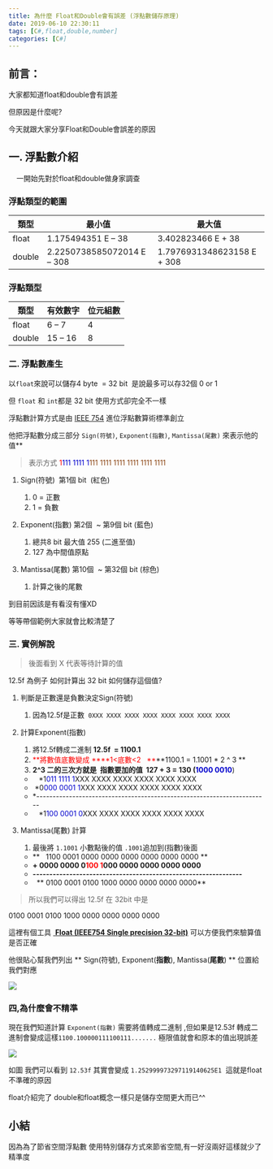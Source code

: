 ```yaml
---
title: 為什麼 Float和Double會有誤差 (浮點數儲存原理)
date: 2019-06-10 22:30:11
tags: [C#,float,double,number]
categories: [C#]
---
```


## 前言：

大家都知道float和double會有誤差 

但原因是什麼呢? 

今天就跟大家分享Float和Double會誤差的原因


## 一. 浮點數介紹

    一開始先對於float和double做身家調查

### 浮點類型的範圍

<table responsive="true" summary="table">
	<thead>
		<tr responsive="true">
			<th scope="col">類型</th>
			<th scope="col">最小值</th>
			<th scope="col">最大值</th>
		</tr>
	</thead>
	<tbody>
		<tr>
			<td data-th="類型">float</td>
			<td data-th="最小值">1.175494351 E – 38</td>
			<td data-th="最大值">3.402823466 E + 38</td>
		</tr>
		<tr>
			<td data-th="類型">double</td>
			<td data-th="最小值">2.2250738585072014 E – 308</td>
			<td data-th="最大值">1.7976931348623158 E + 308</td>
		</tr>
	</tbody>
</table>

### 浮點類型

<table responsive="true" summary="table">
	<thead>
		<tr responsive="true">
			<th scope="col">類型</th>
			<th scope="col">有效數字</th>
			<th scope="col">位元組數</th>
		</tr>
	</thead>
	<tbody>
		<tr>
			<td data-th="類型">float</td>
			<td data-th="有效數字">6 – 7</td>
			<td data-th="位元組數">4</td>
		</tr>
		<tr>
			<td data-th="類型">double</td>
			<td data-th="有效數字">15 – 16</td>
			<td data-th="位元組數">8</td>
		</tr>
	</tbody>
</table>

### 二. 浮點數產生

以`float`來說可以儲存4 byte  = 32 bit  是說最多可以存32個 0 or 1

但 `float` 和 `int`都是 32 bit 使用方式卻完全不一樣

浮點數計算方式是由 [IEEE 754](https://en.wikipedia.org/wiki/IEEE_754) 進位浮點數算術標準創立

他把浮點數分成三部分 `Sign(符號)`, `Exponent(指數)`, `Mantissa(尾數)` 來表示他的值**

> 表示方式 <span style="color:#FF0000;">1</span><span style="color:#0000CD;">111 1111 1</span><span style="color:#8B4513;">111 1111 1111 1111 1111 1111</span>

1.  Sign(符號)  第1個 bit ​ (紅色)

    1.  0 = 正數
    2.  1 = 負數

2.  Exponent(指數) 第2個  ~ 第9個 bit (藍色)

    1.  總共8 bit 最大值 255 (二進至值)
    2.  127 為中間值原點 

3.  Mantissa(尾數) 第10個  ~ 第32個 bit (棕色)

    1.  計算之後的尾數

到目前因該是有看沒有懂XD

等等帶個範例大家就會比較清楚了

### 三. 實例解說

> 後面看到 X 代表等待計算的值

12.5f 為例子 如何計算出 32 bit 如何儲存這個值?

1.  判斷是正數還是負數決定Sign(符號)

    1.  因為12.5f是正數  `0XXX XXXX XXXX XXXX XXXX XXXX XXXX XXXX`

2.  計算Exponent(指數)​​ 

    1.  將12.5f轉成二進制 **12.5f  = 1100.1**
    2.  <span style="color:#FF0000;"><span style="color:#FF0000;">**將數值底數變成 **</span>**1<底數<2   **</span>**1100.1​ = 1.1001 * 2 ^ 3 **
    3.  **2^3 二的三次方就是  **指數​要加的值  127 + 3 = 130 (**<span style="color:#0000CD;">1000 0010</span>**)

    *      *1<span style="color:#0000CD;">011 1111 1</span>XXX XXXX XXXX XXXX XXXX XXXX 
    *    *0<span style="color:#0000CD;">000 0001 1</span>XXX XXXX XXXX XXXX XXXX XXXX  
    *   *-----------------------------------------------------------------------
    *      *1<span style="color:#0000CD;"></span><span style="color:#0000CD;">100 0001 0</span><span style="color:#0000CD;"></span>XXX XXXX XXXX XXXX XXXX XXXX 

3.  Mantissa(尾數)​ 計算​

    1.  最後將 `1.1001` 小數點後的值 `.1001`追加到(指數​)後面

    *   **   ​1100 0001 0000 0000 0000 0000 0000 0000 ​​**
    *   **+ 0000 0000 0<span style="color:#FF0000;">100 1</span>000 0000 0000 0000 0000 ​**
    *   **---------------------------------------------------------------**
    *     ** 0100 0001 0100 1000 0000 0000 0000 0000**

> 所以我們可以得出 12.5f 在 32bit 中是

<div class="note note--normal">0100 0001 0100 1000 0000 0000 0000 0000</div>

這裡有個工具 [ **Float (IEEE754 Single precision 32-bit)**](http://www.binaryconvert.com/result_float.html?decimal=049050046053) 可以方便我們來驗算值是否正確

他很貼心幫我們列出 ** Sign(符號), Exponent(**指數**), Mantissa(**尾數**) ** 位置給我們對應

![](https://az787680.vo.msecnd.net/user/九桃/5645fb7b-dab2-478f-b703-5fc7ffbc3ecf/1541866994_04424.png)

### 四,為什麼會不精準

現在我們知道計算 `Exponent(指數)`​​ 需要將值轉成二進制 ,但如果是12.53f 轉成二進制會變成這樣`1100.100000111100111.......` 極限值就會和原本的值出現誤差

![](https://az787680.vo.msecnd.net/user/九桃/5645fb7b-dab2-478f-b703-5fc7ffbc3ecf/1541867579_90869.png)

如圖 我們可以看到 `12.53f` 其實會變成 `1.252999973297119140625E1`  這就是float不準確的原因

float介紹完了 double和float概念一樣只是儲存空間更大而已^^

## 小結

因為為了節省空間浮點數 使用特別儲存方式來節省空間,有一好沒兩好這樣就少了精準度
